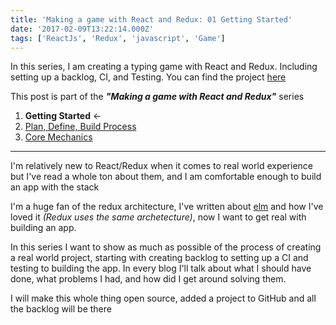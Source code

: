 ```yaml
---
title: 'Making a game with React and Redux: 01 Getting Started'
date: '2017-02-09T13:22:14.000Z'
tags: ['ReactJs', 'Redux', 'javascript', 'Game']
---
```


In this series, I am creating a typing game with React and Redux. Including setting up a backlog, CI, and Testing.
You can find the project [here](https://github.com/nadeemkhedr/react-redux-typing-game)

This post is part of the **_"Making a game with React and Redux"_** series

1. **Getting Started** <-
2. [Plan, Define, Build Process](/making-a-game-with-react-and-redux-02-plan-define-build-process/)
3. [Core Mechanics](/making-a-game-with-react-and-redux-03-core-mechanics/)

---

I'm relatively new to React/Redux when it comes to real world experience but I've read a whole ton about them, and I am comfortable enough to build an app with the stack

I'm a huge fan of the redux architecture, I've written about [elm](https://medium.com/@nadeemkhedr/i-love-elm-and-hate-static-typing-languages-86462def3f0f#.32arndqx6) and how I've loved it _(Redux uses the same archetecture)_, now I want to get real with building an app.

In this series I want to show as much as possible of the process of creating a real world project, starting with creating backlog to setting up a CI and testing to building the app.
In every blog I'll talk about what I should have done, what problems I had, and how did I get around solving them.

I will make this whole thing open source, added a project to GitHub and all the backlog will be there

